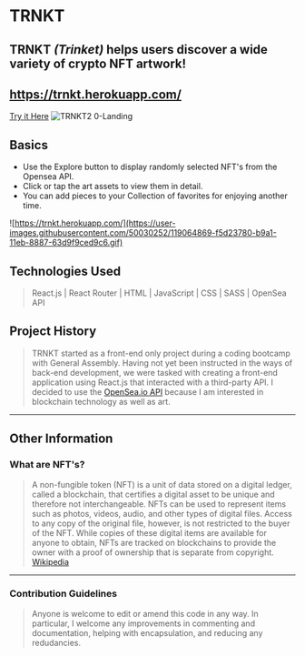 
# TRNKT
## TRNKT _(Trinket)_ helps users discover a wide variety of crypto NFT artwork! 
## https://trnkt.herokuapp.com/
[Try it Here](https://trnkt.herokuapp.com/)
![TRNKT2 0-Landing](https://user-images.githubusercontent.com/50030252/120882710-279cee00-c59f-11eb-966c-a38183ca4571.gif)
## Basics
- Use the Explore button to display randomly selected NFT's from the Opensea API. 
- Click or tap the art assets to view them in detail. 
- You can add pieces to your Collection of favorites for enjoying another time.

![https://trnkt.herokuapp.com/](https://user-images.githubusercontent.com/50030252/119064869-f5d23780-b9a1-11eb-8887-63d9f9ced9c6.gif)
## Technologies Used
> React.js | React Router | HTML | JavaScript | CSS | SASS | OpenSea API


## Project History
> TRNKT started as a front-end only project during a coding bootcamp with General Assembly.  Having not yet been instructed in the ways of back-end development, we were tasked with creating a front-end application using React.js that interacted with a third-party API.  I decided to use the [OpenSea.io API](https://docs.opensea.io/reference) because I am interested in blockchain technology as well as art.  
----
## Other Information
### What are NFT's?
> A non-fungible token (NFT) is a unit of data stored on a digital ledger, called a blockchain, that certifies a digital asset to be unique and therefore not interchangeable.  NFTs can be used to represent items such as photos, videos, audio, and other types of digital files. Access to any copy of the original file, however, is not restricted to the buyer of the NFT. While copies of these digital items are available for anyone to obtain, NFTs are tracked on blockchains to provide the owner with a proof of ownership that is separate from copyright. [Wikipedia](https://en.wikipedia.org/wiki/Non-fungible_token)
----
### Contribution Guidelines
> Anyone is welcome to edit or amend this code in any way.  In particular, I welcome any improvements in commenting and documentation, helping with encapsulation, and reducing any redudancies.  

<!-- ## Development Screenshots
<img width="1440" alt="Screen Shot 2021-03-10 at 8 36 55 PM" src="https://user-images.githubusercontent.com/50030252/111339018-69279800-8645-11eb-9833-cd2f9222058b.png">
<img width="1417" alt="Screen Shot 2021-03-14 at 3 27 15 AM" src="https://user-images.githubusercontent.com/50030252/111339088-793f7780-8645-11eb-8425-a55263951138.png">
<img width="1412" alt="Screen Shot 2021-03-16 at 10 44 54 AM" src="https://user-images.githubusercontent.com/50030252/111338138-b1928600-8644-11eb-9d27-10675badb03c.png">
<img width="1438" alt="Screen Shot 2021-03-16 at 3 52 51 AM" src="https://user-images.githubusercontent.com/50030252/111339464-c7ed1180-8645-11eb-89ff-e9e3c1867072.png"> -->

